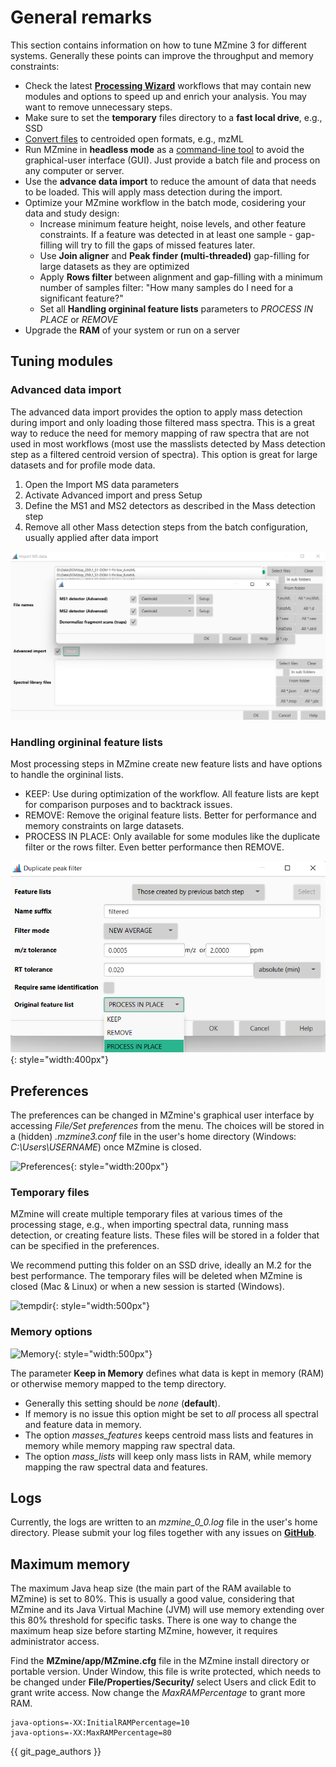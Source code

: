 # General remarks

This section contains information on how to tune MZmine 3 for different systems. Generally these points can improve the throughput and memory constraints:

- Check the latest [**Processing Wizard**](../getting_started/processing_wizard.md) workflows that may contain new modules and options to speed up and enrich your analysis. You may want to remove unnecessary steps.
- Make sure to set the **temporary** files directory to a **fast local drive**, e.g., SSD
- [Convert files](../getting_started/data_conversion.md) to centroided open formats, e.g., mzML
- Run MZmine in **headless mode** as a [command-line tool](../getting_started/batch-processing.md#batch-mode-cli) to avoid the graphical-user interface (GUI). Just provide a batch file and process on any computer or server.
- Use the **advance data import** to reduce the amount of data that needs to be loaded. This will apply mass detection during the import.
- Optimize your MZmine workflow in the batch mode, cosidering your data and study design:
  - Increase minimum feature height, noise levels, and other feature constraints. If a feature was detected in at least one sample - gap-filling will try to fill the gaps of missed features later.
  - Use **Join aligner** and **Peak finder (multi-threaded)** gap-filling for large datasets as they are optimized
  - Apply **Rows filter** between alignment and gap-filling with a minimum number of samples filter: "How many samples do I need for a significant feature?"
  - Set all **Handling orgininal feature lists** parameters to _PROCESS IN PLACE_ or _REMOVE_
- Upgrade the **RAM** of your system or run on a server

## Tuning modules

### Advanced data import

The advanced data import provides the option to apply mass detection during import and only
loading those filtered mass spectra. This is a great way to reduce the need for memory
mapping of raw spectra that are not used in most workflows (most use the masslists detected
by Mass detection step as a filtered centroid version of spectra). This option is great for large datasets and for profile mode data.

1. Open the Import MS data parameters
2. Activate Advanced import and press Setup
3. Define the MS1 and MS2 detectors as described in the Mass detection step
4. Remove all other Mass detection steps from the batch configuration, usually applied after data import

![Advanced import](../img/advanced_import.png)

### Handling orgininal feature lists

Most processing steps in MZmine create new feature lists and have options to handle the orgininal lists.

- KEEP: Use during optimization of the workflow. All feature lists are kept for comparison purposes and to backtrack issues.
- REMOVE: Remove the original feature lists. Better for performance and memory constraints on large datasets.
- PROCESS IN PLACE: Only available for some modules like the duplicate filter or the rows filter. Even better performance then REMOVE.

![Handle original](../img/handle_original.png){: style="width:400px"}

## Preferences

The preferences can be changed in MZmine's graphical user interface by accessing _File/Set
preferences_ from the menu. The choices will be stored in a (hidden) _.mzmine3.conf_ file in the
user's home directory (Windows: _C:\Users\USERNAME_) once MZmine is closed.

![Preferences](../img/menu_pref.png){: style="width:200px"}

### Temporary files

MZmine will create multiple temporary files at various times of the processing stage, e.g., when
importing spectral data, running mass detection, or creating feature lists. These files will be
stored in a folder that can be specified in the preferences.

We recommend putting this folder on an SSD drive, ideally an M.2 for the best performance. The
temporary files will be deleted when MZmine is closed (Mac & Linux) or when a new session is
started (Windows).

![tempdir](../img/performance_param.png){: style="width:500px"}

### Memory options

![Memory](../img/performance_memory.png){: style="width:500px"}

The parameter **Keep in Memory** defines what data is kept in memory (RAM) or otherwise memory
mapped to the temp directory.

- Generally this setting should be _none_ (**default**).
- If memory is no issue this option might be set to _all_
  process all spectral and feature data in memory.
- The option _masses_features_ keeps centroid mass lists and features in memory while memory mapping
  raw spectral data.
- The option _mass_lists_ will keep only mass lists in RAM, while memory mapping the raw spectral
  data and features.

## Logs

Currently, the logs are written to an _mzmine_0_0.log_ file in the user's home directory. Please
submit your log files together with any issues
on **[GitHub](https://github.com/mzmine/mzmine3/issues)**.

## Maximum memory

The maximum Java heap size (the main part of the RAM available to MZmine) is set to 80%. This is usually a good value, considering that MZmine and its Java Virtual Machine (JVM) will use memory extending over this 80% threshold for specific tasks. There is one way to change the maximum heap size before starting MZmine, however, it requires administrator access.

Find the **MZmine/app/MZmine.cfg** file in the MZmine install directory or portable version. Under Window, this file is write protected, which needs to be changed under **File/Properties/Security/** select Users and click Edit to grant write access. Now change the _MaxRAMPercentage_ to grant more RAM.

```
java-options=-XX:InitialRAMPercentage=10
java-options=-XX:MaxRAMPercentage=80
```

{{ git_page_authors }}

